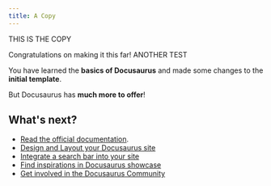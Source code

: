 ```yaml
---
title: A Copy
---
```

THIS IS THE COPY

Congratulations on making it this far! ANOTHER TEST

You have learned the **basics of Docusaurus** and made some changes to the **initial template**.

But Docusaurus has **much more to offer**!

## What's next?

- [Read the official documentation](https://v2.docusaurus.io/).
- [Design and Layout your Docusaurus site](https://v2.docusaurus.io/docs/styling-layout)
- [Integrate a search bar into your site](https://v2.docusaurus.io/docs/search)
- [Find inspirations in Docusaurus showcase](https://v2.docusaurus.io/showcase)
- [Get involved in the Docusaurus Community](https://v2.docusaurus.io/community/support)
